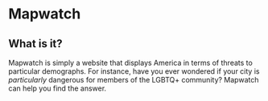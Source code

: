 # Mapwatch
## What is it?
Mapwatch is simply a website that displays America in terms of
threats to particular demographs. For instance, have you ever
wondered if your city is *particularly* dangerous for members of
the LGBTQ+ community? Mapwatch can help you find the answer.
